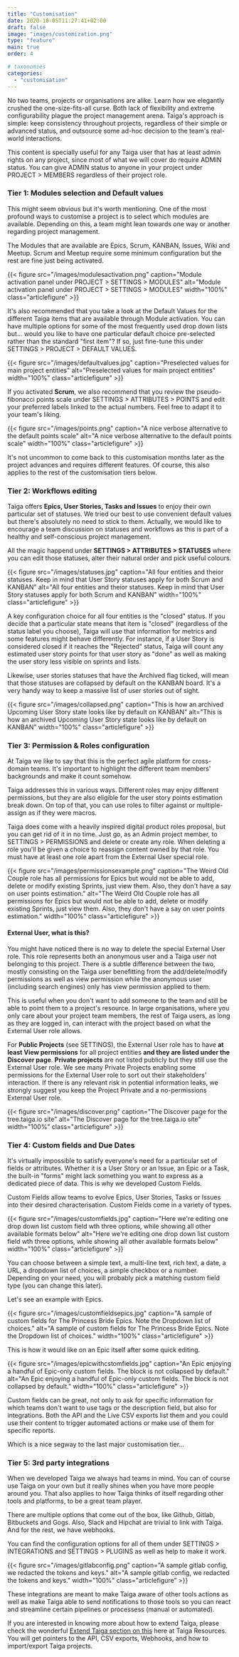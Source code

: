 ```yaml
---
title: "Customisation"
date: 2020-10-05T11:27:41+02:00
draft: false
image: "images/customization.png"
type: "feature"
main: true
order: 4

# taxonomies
categories:
  - "customisation"
---
```


No two teams, projects or organisations are alike. Learn how we elegantly crushed the one-size-fits-all curse. Both lack of flexibility and extreme configurability plague the project management arena. Taiga's approach is simple: keep consistency throughout projects, regardless of their simple or advanced status, and outsource some ad-hoc decision to the team's real-world interactions.

This content is specially useful for any Taiga user that has at least admin rights on any project, since most of what we will cover do require ADMIN status. You can give ADMIN status to anyone in your project under PROJECT > MEMBERS regardless of their project role. 

### Tier 1: Modules selection and Default values

This might seem obvious but it's worth mentioning. One of the most profound ways to customise a project is to select which modules are available. Depending on this, a team might lean towards one way or another regarding project management. 

The Modules that are available are Epics, Scrum, KANBAN, Issues, Wiki and Meetup. Scrum and Meetup require some minimum configuration but the rest are fine just being activated.

{{< figure src="/images/modulesactivation.png" caption="Module activation panel under PROJECT > SETTINGS > MODULES" alt="Module activation panel under PROJECT > SETTINGS > MODULES" width="100%" class="articlefigure" >}}

It's also recommended that you take a look at the Default Values for the different Taiga items that are available through Module activation. You can have multiple options for some of the most frequently used drop down lists but... would you like to have one particular default choice pre-selected rather than the standard "first item"? If so, just fine-tune this under SETTINGS > PROJECT > DEFAULT VALUES. 

{{< figure src="/images/defaultvalues.jpg" caption="Preselected values for main project entities" alt="Preselected values for main project entities" width="100%" class="articlefigure" >}}

If you activated **Scrum**, we also recommend that you review the pseudo-fibonacci points scale under SETTINGS > ATTRIBUTES > POINTS and edit your preferred labels linked to the actual numbers. Feel free to adapt it to your team's liking.

{{< figure src="/images/points.png" caption="A nice verbose alternative to the default points scale" alt="A nice verbose alternative to the default points scale" width="100%" class="articlefigure" >}}

It's not uncommon to come back to this customisation months later as the project advances and requires different features. Of course, this also applies to the rest of the customisation tiers below.


### Tier 2: Workflows editing

Taiga offers **Epics, User Stories, Tasks and Issues** to enjoy their own particular set of statuses. We tried our best to use convenient default values but there's absolutely no need to stick to them. Actually, we would like to encourage a team discussion on statuses and workflows as this is part of a healthy and self-conscious project management.

All the magic happend under **SETTINGS > ATTRIBUTES > STATUSES** where you can edit those statuses, alter their natural order and pick useful colours.

{{< figure src="/images/statuses.jpg" caption="All four entities and theior statuses. Keep in mind that User Story statuses apply for both Scrum and KANBAN" alt="All four entities and theior statuses. Keep in mind that User Story statuses apply for both Scrum and KANBAN" width="100%" class="articlefigure" >}}

A key configuration choice for all four entities is the "closed" status. If you decide that a particular state means that item is "closed" (regardless of the status label you choose), Taiga will use that information for metrics and some features might behave differently. For instance, if a User Story is considered closed if it reaches the "Rejected" status, Taiga will count any estimated user story points for that user story as "done" as well as making the user story less visible on sprints and lists.

Likewise, user stories statuses that have the Archived flag ticked, will mean that those statuses are collapsed by default on the KANBAN board. It's a very handy way to keep a massive list of user stories out of sight.

{{< figure src="/images/collapsed.png" caption="This is how an archived Upcoming User Story state looks like by default on KANBAN" alt="This is how an archived Upcoming User Story state looks like by default on KANBAN" width="100%" class="articlefigure" >}}


### Tier 3: Permission & Roles configuration 

At Taiga we like to say that this is the perfect agile platform for cross-domain teams. It's important to highlight the different team members' backgrounds and make it count somehow.

Taiga addresses this in various ways. Different roles may enjoy different permissions, but they are also eligible for the user story points estimation break down. On top of that, you can use roles to filter against or multiple-assign as if they were macros.

Taiga does come with a heavily inspired digital product roles proposal, but you can get rid of it in no time. Just go, as an Admin project member, to SETTINGS > PERMISSIONS and delete or create any role. When deleting a role you'll be given a choice to reassign content owned by that role. You must have at least one role apart from the External User special role.

{{< figure src="/images/permissionsexample.png" caption="The Weird Old Couple role has all permissions for Epics but would not be able to add, delete or modify existing Sprints, just view them. Also, they don't have a say on user points estimation." alt="The Weird Old Couple role has all permissions for Epics but would not be able to add, delete or modify existing Sprints, just view them. Also, they don't have a say on user points estimation." width="100%" class="articlefigure" >}}

#### External User, what is this?

You might have noticed there is no way to delete the special External User role. This role represents both an anonymous user and a Taiga user not belonging to this project. There is a subtle difference between the two, mostly consisting on the Taiga user benefitting from the add/delete/modify permissions as well as view permission while the anonymous user (including search engines) only has view permission applied to them.

This is useful when you don't want to add someone to the team and still be able to point them to a project's resource. In large organisations, where you only care about your project team members, the rest of Taiga users, as long as they are logged in, can interact with the project based on what the External User role allows.

For **Public Projects** (see SETTINGS), the External User role has to have **at least View permissions** for all project entities **and they are listed under the Discover page**. **Private projects** are not listed publicly but they still use the External User role. We see many Private Projects enabling some permissions for the External User role to sort out their stakeholders' interaction. If there is any relevant risk in potential information leaks, we strongly suggest you keep the Project Private and a no-permissions External User role.

{{< figure src="/images/discover.png" caption="The Discover page for the tree.taiga.io site" alt="The Discover page for the tree.taiga.io site" width="100%" class="articlefigure" >}}

### Tier 4: Custom fields and Due Dates 

It's virtually impossible to satisfy everyone's need for a particular set of fields or attributes. Whether it is a User Story or an Issue, an Epic or a Task, the built-in "forms" might lack something you want to express as a dedicated piece of data. This is why we developed Custom Fields.

Custom Fields allow teams to evolve Epics, User Stories, Tasks or Issues into their desired characterisation. Custom Fields come in a variety of types. 

{{< figure src="/images/customfields.jpg" caption="Here we're editing one drop down list custom field wth three options, while showing all other available formats below" alt="Here we're editing one drop down list custom field wth three options, while showing all other available formats below" width="100%" class="articlefigure" >}}

You can choose between a simple text, a multi-line text, rich text, a date, a URL, a dropdown list of choices, a simple checkbox or a number. Depending on your need, you will probably pick a matching custom field type (you can change this later).

Let's see an example with Epics.

{{< figure src="/images/customfieldsepics.jpg" caption="A sample of custom fields for The Princess Bride Epics. Note the Dropdown list of choices." alt="A sample of custom fields for The Princess Bride Epics. Note the Dropdown list of choices." width="100%" class="articlefigure" >}}

This is how it would like on an Epic itself after some quick editing.

{{< figure src="/images/epicwithcstomfields.jpg" caption="An Epic enjoying a handful of Epic-only custom fields. The block is not collapsed by default." alt="An Epic enjoying a handful of Epic-only custom fields. The block is not collapsed by default." width="100%" class="articlefigure" >}}

Custom fields can be great, not only to ask for specific information for which teams don't want to use tags or the description field, but also for integrations. Both the API and the Live CSV exports list them and you could use their content to trigger automated actions or make use of them for specific reports.

Which is a nice segway to the last major customisation tier...

### Tier 5: 3rd party integrations 

When we developed Taiga we always had teams in mind. You can of course use Taiga on your own but it really shines when you have more people around you. That also applies to how Taiga thinks of itself regarding other tools and platforms, to be a great team player.

There are multiple options that come out of the box, like Github, Gitlab, Bitbuckets and Gogs. Also, Slack and Hipchat are trivial to link with Taiga. And for the rest, we have webhooks.

You can find the configuration options for all of them under SETTINGS > INTEGRATIONS and SETTINGS > PLUGINS as well as help to make it work.

{{< figure src="/images/gitlabconfig.png" caption="A sample gitlab config, we redacted the tokens and keys." alt="A sample gitlab config, we redacted the tokens and keys." width="100%" class="articlefigure" >}}

These integrations are meant to make Taiga aware of other tools actions as well as make Taiga able to send notifications to those tools so you can react and streamline certain pipelines or processess (manual or automated).

If you are interested in knowing more about how to extend Taiga, please check the wonderful [Extend Taiga section on this](/extend/how-to-extend-taiga/) here at Taiga Resources. You will get pointers to the API, CSV exports, Webhooks, and how to import/export Taiga projects.

